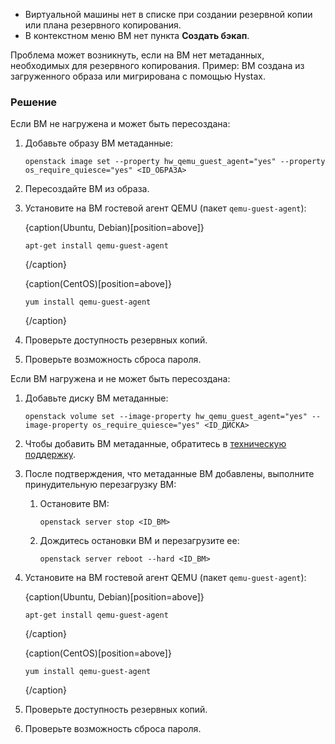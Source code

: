 
* Виртуальной машины нет в списке при создании резервной копии или плана резервного копирования. 
* В контекстном меню ВМ нет пункта **Создать бэкап**.

Проблема может возникнуть, если на ВМ нет метаданных, необходимых для резервного копирования. Пример: ВМ создана из загруженного образа или мигрирована с помощью Hystax.

### Решение

Если ВМ не нагружена и может быть пересоздана:

1. Добавьте образу ВМ метаданные:

   ```console
   openstack image set --property hw_qemu_guest_agent="yes" --property os_require_quiesce="yes" <ID_ОБРАЗА>
   ```

1. Пересоздайте ВМ из образа.
1. Установите на ВМ гостевой агент QEMU (пакет `qemu-guest-agent`):

   {caption(Ubuntu, Debian)[position=above]}
   ```console
   apt-get install qemu-guest-agent
   ```
   {/caption}

   {caption(CentOS)[position=above]}
   ```console
   yum install qemu-guest-agent
   ```
   {/caption}

1. Проверьте доступность резервных копий.
1. Проверьте возможность сброса пароля.

Если ВМ нагружена и не может быть пересоздана:

1. Добавьте диску ВМ метаданные:

   ```console
   openstack volume set --image-property hw_qemu_guest_agent="yes" --image-property os_require_quiesce="yes" <ID_ДИСКА>
   ```

1. Чтобы добавить ВМ метаданные, обратитесь в [техническую поддержку](/ru/contacts).
1. После подтверждения, что метаданные ВМ добавлены, выполните принудительную перезагрузку ВМ:

   1. Остановите ВМ:

      ```console
      openstack server stop <ID_ВМ>
      ```
      
   1. Дождитесь остановки ВМ и перезагрузите ее:

      ```console
      openstack server reboot --hard <ID_ВМ>
      ```
      
1. Установите на ВМ гостевой агент QEMU (пакет `qemu-guest-agent`):

   {caption(Ubuntu, Debian)[position=above]}
   ```console
   apt-get install qemu-guest-agent
   ```
   {/caption}

   {caption(CentOS)[position=above]}
   ```console
   yum install qemu-guest-agent
   ```
   {/caption}

1. Проверьте доступность резервных копий.
1. Проверьте возможность сброса пароля.